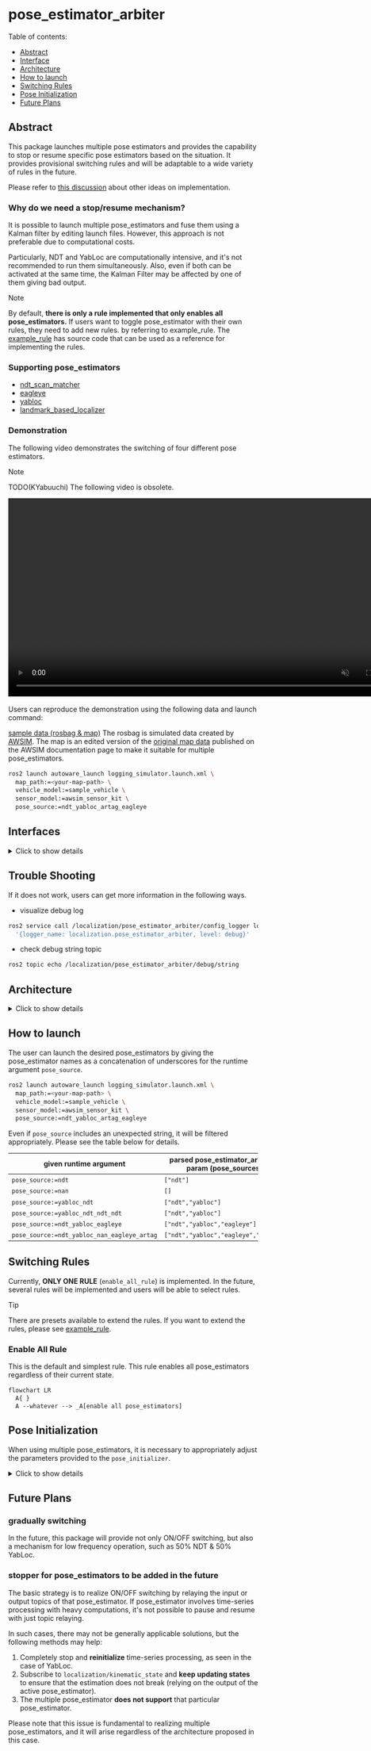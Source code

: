 # pose_estimator_arbiter

Table of contents:

- [Abstract](#abstract)
- [Interface](#interfaces)
- [Architecture](#architecture)
- [How to launch](#how-to-launch)
- [Switching Rules](#switching-rules)
- [Pose Initialization](#pose-initialization)
- [Future Plans](#future-plans)

## Abstract

This package launches multiple pose estimators and provides the capability to stop or resume specific pose estimators based on the situation.
It provides provisional switching rules and will be adaptable to a wide variety of rules in the future.

Please refer to [this discussion](https://github.com/orgs/autowarefoundation/discussions/3878) about other ideas on implementation.

### Why do we need a stop/resume mechanism?

It is possible to launch multiple pose_estimators and fuse them using a Kalman filter by editing launch files.
However, this approach is not preferable due to computational costs.

Particularly, NDT and YabLoc are computationally intensive, and it's not recommended to run them simultaneously.
Also, even if both can be activated at the same time, the Kalman Filter may be affected by one of them giving bad output.

> [!NOTE]
> By default, **there is only a rule implemented that only enables all pose_estimators.**
> If users want to toggle pose_estimator with their own rules, they need to add new rules. by referring to example_rule.
> The [example_rule](example_rule/README.md) has source code that can be used as a reference for implementing the rules.

### Supporting pose_estimators

- [ndt_scan_matcher](https://github.com/autowarefoundation/autoware.universe/tree/main/localization/ndt_scan_matcher)
- [eagleye](https://autowarefoundation.github.io/autoware-documentation/main/how-to-guides/integrating-autoware/launch-autoware/localization-methods/eagleye-guide/)
- [yabloc](https://github.com/autowarefoundation/autoware.universe/tree/main/localization/yabloc)
- [landmark_based_localizer](https://github.com/autowarefoundation/autoware.universe/tree/main/localization/landmark_based_localizer)

### Demonstration

The following video demonstrates the switching of four different pose estimators.

> [!NOTE]
> TODO(KYabuuchi) The following video is obsolete.

<div><video controls src="https://github-production-user-asset-6210df.s3.amazonaws.com/24854875/295755577-62b26fdd-dcf0-4b1c-a1a0-ecd633413196.mp4" muted="false" width="800"></video></div>

Users can reproduce the demonstration using the following data and launch command:

[sample data (rosbag & map)](https://drive.google.com/file/d/1MxLo1Sw6PdvfkyOYf_9A5dZ9uli1vPvS/view)
The rosbag is simulated data created by [AWSIM](https://tier4.github.io/AWSIM/).
The map is an edited version of the [original map data](https://github.com/tier4/AWSIM/releases/download/v1.1.0/nishishinjuku_autoware_map.zip) published on the AWSIM documentation page to make it suitable for multiple pose_estimators.

```bash
ros2 launch autoware_launch logging_simulator.launch.xml \
  map_path:=<your-map-path> \
  vehicle_model:=sample_vehicle \
  sensor_model:=awsim_sensor_kit \
  pose_source:=ndt_yabloc_artag_eagleye
```

## Interfaces

<details>
<summary>Click to show details</summary>

### Parameters

There are no parameters.

### Services

| Name             | Type                            | Description                     |
| ---------------- | ------------------------------- | ------------------------------- |
| `/config_logger` | logging_demo::srv::ConfigLogger | service to modify logging level |

### Clients

| Name                  | Type                  | Description                       |
| --------------------- | --------------------- | --------------------------------- |
| `/yabloc_suspend_srv` | std_srv::srv::SetBool | service to stop or restart yabloc |

### Subscriptions

For pose estimator arbitration:

| Name                                  | Type                                          | Description    |
| ------------------------------------- | --------------------------------------------- | -------------- |
| `/input/artag/image`                  | sensor_msgs::msg::Image                       | ArTag input    |
| `/input/yabloc/image`                 | sensor_msgs::msg::Image                       | YabLoc input   |
| `/input/eagleye/pose_with_covariance` | geometry_msgs::msg::PoseWithCovarianceStamped | Eagleye output |
| `/input/ndt/pointcloud`               | sensor_msgs::msg::PointCloud2                 | NDT input      |

For switching rule:

| Name                          | Type                                                         | Description                       |
| ----------------------------- | ------------------------------------------------------------ | --------------------------------- |
| `/input/vector_map`           | autoware_auto_mapping_msgs::msg::HADMapBin                   | vector map                        |
| `/input/pose_with_covariance` | geometry_msgs::msg::PoseWithCovarianceStamped                | localization final output         |
| `/input/initialization_state` | autoware_adapi_v1_msgs::msg::LocalizationInitializationState | localization initialization state |

### Publications

| Name                                   | Type                                          | Description                                            |
| -------------------------------------- | --------------------------------------------- | ------------------------------------------------------ |
| `/output/artag/image`                  | sensor_msgs::msg::Image                       | relayed ArTag input                                    |
| `/output/yabloc/image`                 | sensor_msgs::msg::Image                       | relayed YabLoc input                                   |
| `/output/eagleye/pose_with_covariance` | geometry_msgs::msg::PoseWithCovarianceStamped | relayed Eagleye output                                 |
| `/output/ndt/pointcloud`               | sensor_msgs::msg::PointCloud2                 | relayed NDT input                                      |
| `/output/debug/marker_array`           | visualization_msgs::msg::MarkerArray          | [debug topic] everything for visualization             |
| `/output/debug/string`                 | visualization_msgs::msg::MarkerArray          | [debug topic] debug information such as current status |

</details>

## Trouble Shooting

If it does not work, users can get more information in the following ways.

- visualize debug log

```bash
ros2 service call /localization/pose_estimator_arbiter/config_logger logging_demo/srv/ConfigLogger \
  '{logger_name: localization.pose_estimator_arbiter, level: debug}'
```

- check debug string topic

```bash
ros2 topic echo /localization/pose_estimator_arbiter/debug/string
```

## Architecture

<details>
<summary>Click to show details</summary>

### Case of running a single pose estimator

When each pose_estimator is run alone, this package does nothing.
Following figure shows the node configuration when NDT, YabLoc Eagleye and AR-Tag are run independently.

<img src="./media/single_pose_estimator.drawio.svg" alt="drawing" width="600"/>

### Case of running multiple pose estimators

When running multiple pose_estimators, pose_estimator_arbiter is executed.
It comprises a **switching rule** and **stoppers** corresponding to each pose_estimator.

- Stoppers control the pose_estimator activity by relaying inputs or outputs, or by requesting a suspend service.
- Switching rules determine which pose_estimator to use.

Which stoppers and switching rules are instantiated depends on the runtime arguments at startup.

Following figure shows the node configuration when all pose_estimator are run simultaneously.

<img src="./media/architecture.drawio.svg" alt="drawing" width="800"/>

- **NDT**

The NDT stopper relays topics in the front side of the point cloud pre-processor.

- **YabLoc**

The YabLoc stopper relays input image topics in the frontend of the image pre-processor.
YabLoc includes a particle filter process that operates on a timer, and even when image topics are not streamed, the particle prediction process continues to work.
To address this, the YabLoc stopper also has a service client for explicitly stopping and resuming YabLoc.

- **Eagleye**

The Eagleye stopper relays Eagleye's output pose topics in the backend of Eagleye's estimation process.
Eagleye performs time-series processing internally, and it can't afford to stop the input stream.
Furthermore, Eagleye's estimation process is lightweight enough to be run continuously without a significant load, so the relay is inserted in the backend.

- **ArTag**

The ArTag stopper relays image topics in the front side of the landmark localizer.

</details>

## How to launch

The user can launch the desired pose_estimators by giving the pose_estimator names as a concatenation of underscores for the runtime argument `pose_source`.

```bash
ros2 launch autoware_launch logging_simulator.launch.xml \
  map_path:=<your-map-path> \
  vehicle_model:=sample_vehicle \
  sensor_model:=awsim_sensor_kit \
  pose_source:=ndt_yabloc_artag_eagleye
```

Even if `pose_source` includes an unexpected string, it will be filtered appropriately.
Please see the table below for details.

| given runtime argument                      | parsed pose_estimator_arbiter's param (pose_sources) |
| ------------------------------------------- | ---------------------------------------------------- |
| `pose_source:=ndt`                          | `["ndt"]`                                            |
| `pose_source:=nan`                          | `[]`                                                 |
| `pose_source:=yabloc_ndt`                   | `["ndt","yabloc"]`                                   |
| `pose_source:=yabloc_ndt_ndt_ndt`           | `["ndt","yabloc"]`                                   |
| `pose_source:=ndt_yabloc_eagleye`           | `["ndt","yabloc","eagleye"]`                         |
| `pose_source:=ndt_yabloc_nan_eagleye_artag` | `["ndt","yabloc","eagleye","artag"]`                 |

## Switching Rules

Currently, **ONLY ONE RULE** (`enable_all_rule`) is implemented.
In the future, several rules will be implemented and users will be able to select rules.

> [!TIP]
> There are presets available to extend the rules. If you want to extend the rules, please see [example_rule](./example_rule/README.md).

### Enable All Rule

This is the default and simplest rule. This rule enables all pose_estimators regardless of their current state.

```mermaid
flowchart LR
  A{ }
  A --whatever --> _A[enable all pose_estimators]
```

## Pose Initialization

When using multiple pose_estimators, it is necessary to appropriately adjust the parameters provided to the `pose_initializer`.

<details>
<summary>Click to show details</summary>
The following table is based on the runtime argument "pose_source," indicating which initial pose estimation methods are available and the parameters that should be provided to the pose_initialization node.
To avoid making the application too complicated, a priority is established so that NDT is always used when it is available.
(The pose_initializer will only perform NDT-based initial pose estimation when `ndt_enabled` and `yabloc_enabled` are both `true`).

This table's usage is described from three perspectives:

- **Autoware Users:** Autoware users do not need to consult this table.
  They simply provide the desired combinations of pose_estimators, and the appropriate parameters are automatically provided to the pose_initializer.
- **Autoware Developers:** Autoware developers can consult this table to know which parameters are assigned.
- **Who implements New Pose Estimator Switching:**
  Developers must extend this table and implement the assignment of appropriate parameters to the pose_initializer.

|         pose_source         | invoked initialization method | `ndt_enabled` | `yabloc_enabled` | `gnss_enabled` | `sub_gnss_pose_cov`                          |
| :-------------------------: | ----------------------------- | ------------- | ---------------- | -------------- | -------------------------------------------- |
|             ndt             | ndt                           | true          | false            | true           | /sensing/gnss/pose_with_covariance           |
|           yabloc            | yabloc                        | false         | true             | true           | /sensing/gnss/pose_with_covariance           |
|           eagleye           | vehicle needs run for a while | false         | false            | true           | /localization/pose_estimator/eagleye/...     |
|            artag            | 2D Pose Estimate (RViz)       | false         | false            | true           | /sensing/gnss/pose_with_covariance           |
|         ndt, yabloc         | ndt                           | ndt           | true             | true           | /sensing/gnss/pose_with_covariance           |
|        ndt, eagleye         | ndt                           | ndt           | false            | true           | /sensing/gnss/pose_with_covariance           |
|         ndt, artag          | ndt                           | ndt           | false            | true           | /sensing/gnss/pose_with_covariance           |
|       yabloc, eagleye       | yabloc                        | false         | true             | true           | /sensing/gnss/pose_with_covariance           |
|        yabloc, artag        | yabloc                        | false         | true             | true           | /sensing/gnss/pose_with_covariance           |
|       eagleye, artag        | vehicle needs run for a while | false         | false            | true           | /localization/pose_estimator/eagleye/pose... |
|    ndt, yabloc, eagleye     | ndt                           | ndt           | true             | true           | /sensing/gnss/pose_with_covariance           |
|     ndt, eagleye, artag     | ndt                           | ndt           | false            | true           | /sensing/gnss/pose_with_covariance           |
|   yabloc, eagleye, artag    | yabloc                        | ndt           | true             | true           | /sensing/gnss/pose_with_covariance           |
| ndt, yabloc, eagleye, artag | ndt                           | ndt           | true             | true           | /sensing/gnss/pose_with_covariance           |

</details>

## Future Plans

### gradually switching

In the future, this package will provide not only ON/OFF switching, but also a mechanism for low frequency operation, such as 50% NDT & 50% YabLoc.

### stopper for pose_estimators to be added in the future

The basic strategy is to realize ON/OFF switching by relaying the input or output topics of that pose_estimator.
If pose_estimator involves time-series processing with heavy computations, it's not possible to pause and resume with just topic relaying.

In such cases, there may not be generally applicable solutions, but the following methods may help:

1. Completely stop and **reinitialize** time-series processing, as seen in the case of YabLoc.
2. Subscribe to `localization/kinematic_state` and **keep updating states** to ensure that the estimation does not break (relying on the output of the active pose_estimator).
3. The multiple pose_estimator **does not support** that particular pose_estimator.

Please note that this issue is fundamental to realizing multiple pose_estimators, and it will arise regardless of the architecture proposed in this case.
